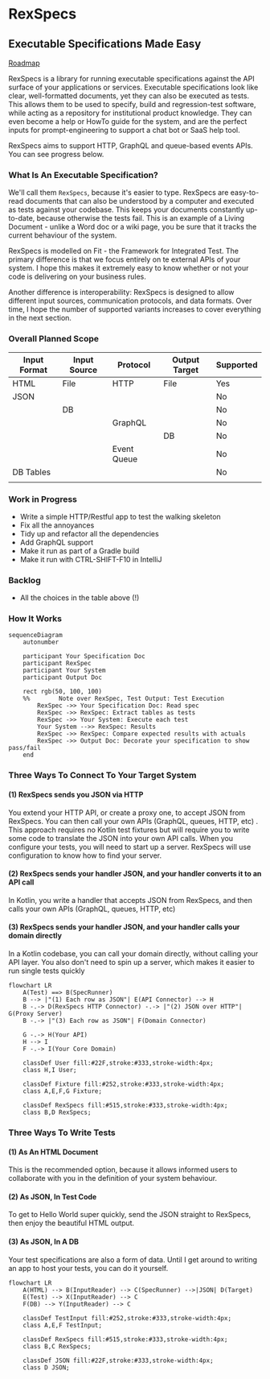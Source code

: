 # RexSpecs
## Executable Specifications Made Easy

[Roadmap](docs/Roadmap.md)

RexSpecs is a library for running executable specifications against the API surface of your applications or services.
Executable specifications look like clear, well-formatted documents, yet they can also be executed as tests. This allows
them to be used to specify, build and regression-test software, while acting as a repository for institutional product
knowledge. They can even become a help or HowTo guide for the system, and are the perfect inputs for prompt-engineering
to support a chat bot or SaaS help tool.

RexSpecs aims to support HTTP, GraphQL and queue-based events APIs. You can see progress below.

### What Is An Executable Specification?

We'll call them `RexSpecs`, because it's easier to type. RexSpecs are easy-to-read
documents that can also be understood by a computer and executed as tests against your codebase.
This keeps your documents constantly up-to-date, because otherwise the tests fail. This is an
example of a Living Document - unlike a Word doc or a wiki page, you be sure that it tracks the
current behaviour of the system.

RexSpecs is modelled on Fit - the Framework for Integrated Test. The primary difference is that
we focus entirely on te external APIs of your system. I hope this makes it extremely easy to
know whether or not your code is delivering on your business rules.

Another difference is interoperability: RexSpecs is designed to allow different input sources,
communication protocols, and data formats. Over time, I hope the number of supported variants
increases to cover everything in the next section.

### Overall Planned Scope

| Input Format | Input Source | Protocol    | Output Target | Supported |
|--------------|--------------|-------------|---------------|-----------|
| HTML         | File         | HTTP        | File          | Yes       |
| JSON         |              |             |               | No        |
|              | DB           |             |               | No        |
|              |              | GraphQL     |               | No        |
|              |              |             | DB            | No        |
|              |              | Event Queue |               | No        |
| DB Tables    |              |             |               | No        |
|              |              |             |               |           |

### Work in Progress

* Write a simple HTTP/Restful app to test the walking skeleton
* Fix all the annoyances
* Tidy up and refactor all the dependencies
* Add GraphQL support
* Make it run as part of a Gradle build
* Make it run with CTRL-SHIFT-F10 in IntelliJ

### Backlog

* All the choices in the table above (!)

### How It Works

```mermaid
sequenceDiagram
    autonumber

    participant Your Specification Doc
    participant RexSpec
    participant Your System
    participant Output Doc

    rect rgb(50, 100, 100)
    %%        Note over RexSpec, Test Output: Test Execution
        RexSpec ->> Your Specification Doc: Read spec
        RexSpec ->> RexSpec: Extract tables as tests
        RexSpec ->> Your System: Execute each test
        Your System -->> RexSpec: Results
        RexSpec ->> RexSpec: Compare expected results with actuals
        RexSpec ->> Output Doc: Decorate your specification to show pass/fail
    end
```

### Three Ways To Connect To Your Target System

#### (1) RexSpecs sends you JSON via HTTP
You extend your HTTP API, or create a proxy one, to accept JSON from RexSpecs. You can then call your own APIs (GraphQL,
queues, HTTP, etc) . This approach requires no Kotlin test fixtures but will require you to write some code to translate
the JSON into your own API calls. When you configure your tests, you will need to start up a server. RexSpecs will use
configuration to know how to find your server.

#### (2) RexSpecs sends your handler JSON, and your handler converts it to an API call
In Kotlin, you write a handler that accepts JSON from RexSpecs, and then calls your own APIs (GraphQL, queues, HTTP, etc)

#### (3) RexSpecs sends your handler JSON, and your handler calls your domain directly
In a Kotlin codebase, you can call your domain directly, without calling your API layer. You also don't need to spin up a server, which makes it easier to run single tests quickly

```mermaid
flowchart LR
    A(Test) ==> B(SpecRunner)
    B --> |"(1) Each row as JSON"| E(API Connector) --> H
    B -.-> D(RexSpecs HTTP Connector) -.-> |"(2) JSON over HTTP"| G(Proxy Server)
    B -.-> |"(3) Each row as JSON"| F(Domain Connector)

    G -.-> H(Your API)
    H --> I
    F -.-> I(Your Core Domain)

    classDef User fill:#22F,stroke:#333,stroke-width:4px;
    class H,I User;
    
    classDef Fixture fill:#252,stroke:#333,stroke-width:4px;
    class A,E,F,G Fixture;
    
    classDef RexSpecs fill:#515,stroke:#333,stroke-width:4px;
    class B,D RexSpecs;
```

### Three Ways To Write Tests

#### (1) As An HTML Document
This is the recommended option, because it allows informed users to collaborate with you in the definition of your system behaviour.

#### (2) As JSON, In Test Code
To get to Hello World super quickly, send the JSON straight to RexSpecs, then enjoy the beautiful HTML output.

#### (3) As JSON, In A DB
Your test specifications are also a form of data. Until I get around to writing an app to host your tests, you can do it yourself.


```mermaid
flowchart LR
    A(HTML) --> B(InputReader) --> C(SpecRunner) -->|JSON| D(Target)
    E(Test) --> X(InputReader) --> C
    F(DB) --> Y(InputReader) --> C

    classDef TestInput fill:#252,stroke:#333,stroke-width:4px;
    class A,E,F TestInput;

    classDef RexSpecs fill:#515,stroke:#333,stroke-width:4px;
    class B,C RexSpecs;

    classDef JSON fill:#22F,stroke:#333,stroke-width:4px;
    class D JSON;
```
